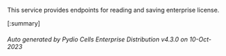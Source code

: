 






This service provides endpoints for reading and saving enterprise license.

[:summary]

###### Auto generated by Pydio Cells Enterprise Distribution v4.3.0 on 10-Oct-2023
